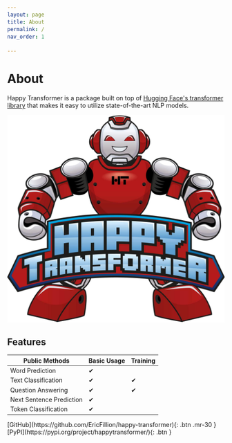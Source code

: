 ```yaml
---
layout: page
title: About
permalink: /
nav_order: 1

---
```

# About
Happy Transformer is a package built on top of [Hugging Face's transformer library](https://huggingface.co/transformers/) that makes it easy to utilize state-of-the-art NLP models. 

![Happy Transformer](assets/images/logo.jpg)

## Features 
  
| Public Methods                     | Basic Usage  | Training   |
|------------------------------------|--------------|------------|
| Word Prediction                    | ✔            |            |
| Text Classification                | ✔            | ✔          | 
| Question Answering                 | ✔            | ✔          | 
| Next Sentence Prediction           | ✔            |            | 
| Token Classification               | ✔            |            | 

<span class="fs-8">
[GitHub](https://github.com/EricFillion/happy-transformer){: .btn .mr-30 }
</span>
<span class="fs-8">
[PyPI](https://pypi.org/project/happytransformer/){: .btn }
</span>
